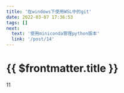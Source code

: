 ```yaml
---
title: '在windows下使用WSL中的git'
date: 2022-03-07 17:36:53
tags: []
next:
  text: '使用miniconda管理python版本'
  link: '/post/14'
---
```


# {{ $frontmatter.title }}

11
